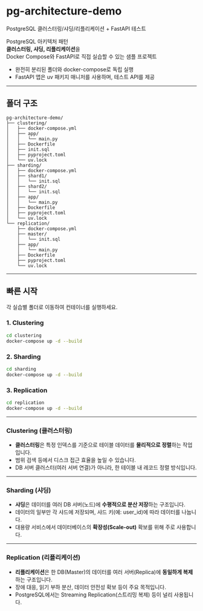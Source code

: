 # pg-architecture-demo

PostgreSQL 클러스터링/샤딩/리플리케이션 + FastAPI 테스트

PostgreSQL 아키텍처 패턴  
**클러스터링, 샤딩, 리플리케이션**을  
Docker Compose와 FastAPI로 직접 실습할 수 있는 샘플 프로젝트

- 완전히 분리된 폴더와 docker-compose로 독립 실행
- FastAPI 앱은 uv 패키지 매니저를 사용하며, 테스트 API를 제공

---

## 폴더 구조

```
pg-architecture-demo/
├── clustering/
│   ├── docker-compose.yml
│   ├── app/
│   │   └── main.py
│   ├── Dockerfile
│   ├── init.sql
│   ├── pyproject.toml
│   └── uv.lock
├── sharding/
│   ├── docker-compose.yml
│   ├── shard1/
│   │   └── init.sql
│   ├── shard2/
│   │   └── init.sql
│   ├── app/
│   │   └── main.py
│   ├── Dockerfile
│   ├── pyproject.toml
│   └── uv.lock
└── replication/
    ├── docker-compose.yml
    ├── master/
    │   └── init.sql
    ├── app/
    │   └── main.py
    ├── Dockerfile
    ├── pyproject.toml
    └── uv.lock
````

---

## 빠른 시작

각 실습별 폴더로 이동하여 컨테이너를 실행하세요.

### 1. Clustering

```bash
cd clustering
docker-compose up -d --build
````

### 2. Sharding

```bash
cd sharding
docker-compose up -d --build
```

### 3. Replication

```bash
cd replication
docker-compose up -d --build
```

---

### Clustering (클러스터링)

* **클러스터링**은 특정 인덱스를 기준으로 테이블 데이터를 **물리적으로 정렬**하는 작업입니다.
* 범위 검색 등에서 디스크 접근 효율을 높일 수 있습니다.
* DB 서버 클러스터(여러 서버 연결)가 아니라, 한 테이블 내 레코드 정렬 방식입니다.

---

### Sharding (샤딩)

* **샤딩**은 데이터를 여러 DB 서버(노드)에 **수평적으로 분산 저장**하는 구조입니다.
* 데이터의 일부만 각 샤드에 저장되며, 샤드 키(예: user\_id)에 따라 데이터를 나눕니다.
* 대용량 서비스에서 데이터베이스의 **확장성(Scale-out)** 확보를 위해 주로 사용합니다.

---

### Replication (리플리케이션)

* **리플리케이션**은 한 DB(Master)의 데이터를 여러 서버(Replica)에 **동일하게 복제**하는 구조입니다.
* 장애 대응, 읽기 부하 분산, 데이터 안전성 확보 등이 주요 목적입니다.
* PostgreSQL에서는 Streaming Replication(스트리밍 복제) 등이 널리 사용됩니다.
